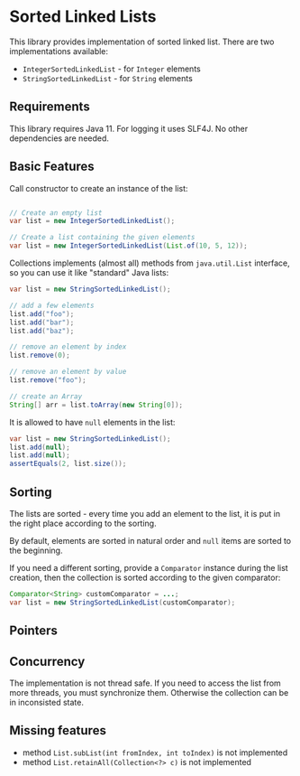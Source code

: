 # Sorted Linked Lists

This library provides implementation of sorted linked list. There are two implementations available:
* `IntegerSortedLinkedList` - for `Integer` elements
* `StringSortedLinkedList` - for `String` elements

## Requirements
This library requires Java 11. For logging it uses SLF4J. No other dependencies are needed.

## Basic Features
Call constructor to create an instance of the list:
```java

// Create an empty list
var list = new IntegerSortedLinkedList();

// Create a list containing the given elements
var list = new IntegerSortedLinkedList(List.of(10, 5, 12));
```

Collections implements (almost all) methods from `java.util.List`
interface, so you can use it like "standard" Java lists:

```java
var list = new StringSortedLinkedList();

// add a few elements
list.add("foo");
list.add("bar");
list.add("baz");

// remove an element by index
list.remove(0);

// remove an element by value
list.remove("foo");

// create an Array
String[] arr = list.toArray(new String[0]);
```

It is allowed to have `null` elements in the list:
```java
var list = new StringSortedLinkedList();
list.add(null);
list.add(null);
assertEquals(2, list.size());
```

## Sorting
The lists are sorted - every time you add an element to the list, it
is put in the right place according to the sorting.

By default, elements are sorted in natural order and `null` items are
sorted to the beginning.

If you need a different sorting, provide a `Comparator` instance during
the list creation, then the collection is sorted according to the
given comparator:
```java
Comparator<String> customComparator = ...;
var list = new StringSortedLinkedList(customComparator);
```

## Pointers

## Concurrency
The implementation is not thread safe. If you need to access the list
from more threads, you must synchronize them. Otherwise the collection
can be in inconsisted state.

## Missing features
* method `List.subList(int fromIndex, int toIndex)` is not implemented
* method `List.retainAll(Collection<?> c)` is not implemented
